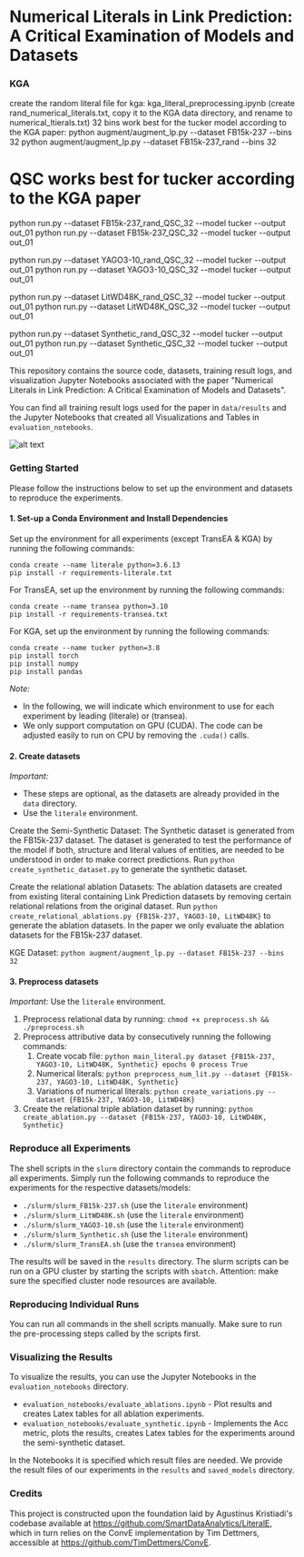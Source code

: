 # Numerical Literals in Link Prediction: A Critical Examination of Models and Datasets


### KGA

create the random literal file for kga: kga_literal_preprocessing.ipynb (create rand_numerical_literals.txt, copy it to the KGA data directory, and rename to numerical_ltierals.txt)
32 bins work best for the tucker model according to the KGA paper:
python augment/augment_lp.py --dataset FB15k-237 --bins 32
python augment/augment_lp.py --dataset FB15k-237_rand --bins 32

# QSC works best for tucker according to the KGA paper
python run.py --dataset FB15k-237_rand_QSC_32 --model tucker --output out_01
python run.py --dataset FB15k-237_QSC_32 --model tucker --output out_01

python run.py --dataset YAGO3-10_rand_QSC_32 --model tucker --output out_01
python run.py --dataset YAGO3-10_QSC_32 --model tucker --output out_01

python run.py --dataset LitWD48K_rand_QSC_32 --model tucker --output out_01
python run.py --dataset LitWD48K_QSC_32 --model tucker --output out_01

python run.py --dataset Synthetic_rand_QSC_32 --model tucker --output out_01
python run.py --dataset Synthetic_QSC_32 --model tucker --output out_01







This repository contains the source code, datasets, training result logs, and visualization Jupyter Notebooks 
associated with the paper "Numerical Literals in Link Prediction: A Critical Examination of Models and Datasets". 

You can find all training result logs used for the paper in `data/results` and the 
Jupyter Notebooks that created all Visualizations and Tables in `evaluation_notebooks`.

![alt text](https://anonymous.4open.science/api/repo/LiteralEvaluation-7545/file/data/tex/example_eiffel_tower.png)


### Getting Started
Please follow the instructions below to set up the environment and datasets to reproduce the experiments.

#### 1. Set-up a Conda Environment and Install Dependencies
Set up the environment for all experiments (except TransEA & KGA) by running the following commands:
```
conda create --name literale python=3.6.13
pip install -r requirements-literale.txt
```

For TransEA, set up the environment by running the following commands:
```
conda create --name transea python=3.10
pip install -r requirements-transea.txt
```

For KGA, set up the environment by running the following commands:
```
conda create --name tucker python=3.8
pip install torch
pip install numpy
pip install pandas 
```

_Note:_  
* In the following, we will indicate which environment to use for each experiment by leading (literale) or (transea).
* We only support computation on GPU (CUDA). The code can be adjusted easily to run on CPU by removing the `.cuda()` calls.

#### 2. Create datasets 
_Important:_ 
* These steps are optional, as the datasets are already provided in the `data` directory.
* Use the `literale` environment.

Create the Semi-Synthetic Dataset: The Synthetic dataset is generated from the FB15k-237 dataset. 
The dataset is generated to test the performance of the model if both, 
structure and literal values of entities, are needed to be understood in order 
to make correct predictions. Run `python create_synthetic_dataset.py` to generate the synthetic dataset.

Create the relational ablation Datasets: The ablation datasets are created from existing literal containing Link 
Prediction datasets by removing certain relational relations from the original dataset. 
Run `python create_relational_ablations.py {FB15k-237, YAGO3-10, LitWD48K}` to generate the ablation datasets. 
In the paper we only evaluate the ablation datasets for the FB15k-237 dataset.

KGE Dataset: `python augment/augment_lp.py --dataset FB15k-237 --bins 32`

#### 3. Preprocess datasets 
_Important:_ Use the `literale` environment.
1. Preprocess relational data by running: `chmod +x preprocess.sh && ./preprocess.sh`
2. Preprocess attributive data by consecutively running the following commands:
    1. Create vocab file: `python main_literal.py dataset {FB15k-237, YAGO3-10, LitWD48K, Synthetic} epochs 0 process True`
    2. Numerical literals: `python preprocess_num_lit.py --dataset {FB15k-237, YAGO3-10, LitWD48K, Synthetic}`
    3. Variations of numerical literals: `python create_variations.py --dataset {FB15k-237, YAGO3-10, LitWD48K}`
3. Create the relational triple ablation dataset by running: `python create_ablation.py --dataset {FB15k-237, YAGO3-10, LitWD48K, Synthetic}`
   

### Reproduce all Experiments
The shell scripts in the `slurm` directory contain the commands to reproduce all experiments. Simply run the following
commands to reproduce the experiments for the respective datasets/models:
* `./slurm/slurm_FB15k-237.sh` (use the `literale` environment)
* `./slurm/slurm_LitWD48K.sh` (use the `literale` environment)
* `./slurm/slurm_YAGO3-10.sh` (use the `literale` environment)
* `./slurm/slurm_Synthetic.sh` (use the `literale` environment)
* `./slurm/slurm_TransEA.sh` (use the `transea` environment)

The results will be saved in the `results` directory. The slurm scripts can be run on a GPU cluster by starting the 
scripts with `sbatch`. Attention: make sure the specified cluster node resources are available.


### Reproducing Individual Runs
You can run all commands in the shell scripts manually. Make sure to run the pre-processing steps called by the scripts first.


### Visualizing the Results
To visualize the results, you can use the Jupyter Notebooks in the `evaluation_notebooks` directory.
* `evaluation_notebooks/evaluate_ablations.ipynb` - Plot results and creates Latex tables for all ablation experiments.
* `evaluation_notebooks/evaluate_synthetic.ipynb` - Implements the Acc metric, plots the results, creates Latex tables for the experiments around the semi-synthetic dataset.

In the Notebooks it is specified which result files are needed. We provide the result files of our experiments in the `results` and `saved_models` directory.


### Credits

This project is constructed upon the foundation laid by Agustinus Kristiadi's codebase 
available at <https://github.com/SmartDataAnalytics/LiteralE>, which in turn relies on the ConvE implementation 
by Tim Dettmers, accessible at <https://github.com/TimDettmers/ConvE>.